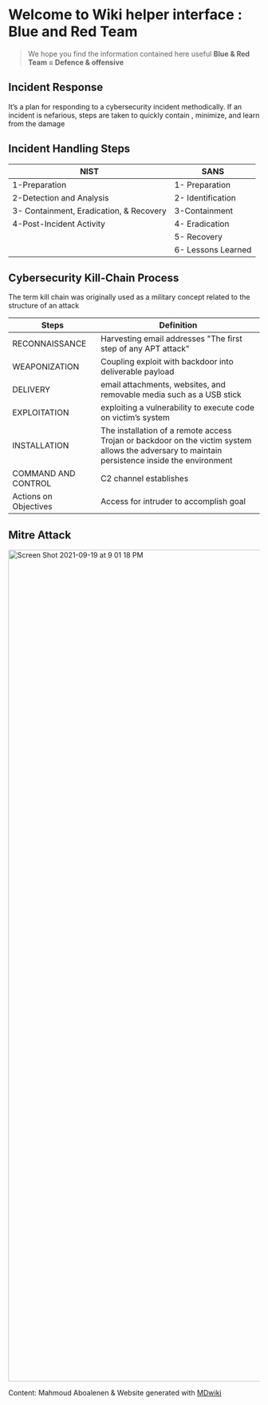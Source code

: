 Welcome to Wiki helper interface : Blue and Red Team 
===============================

> We hope you find the information contained here useful
 **Blue & Red Team = Defence & offensive**

Incident Response
------------

It’s a plan for responding to a cybersecurity incident methodically. If an incident is nefarious, steps are taken to quickly contain , minimize, and learn from the damage

Incident Handling Steps
--------

| NIST | SANS |
|--|--|
|1-Preparation | 1- Preparation |
|2-Detection and Analysis|2- Identification|
|3- Containment, Eradication, & Recovery|3-Containment|
|4-Post-Incident Activity|4- Eradication
| |5- Recovery
| |6- Lessons Learned

Cybersecurity Kill-Chain Process
--------
The term kill chain was originally used as a military concept related to the structure of an attack

| Steps |  Definition |
|--|--|
| RECONNAISSANCE | Harvesting email addresses "The first step of any APT attack" |
| WEAPONIZATION|Coupling exploit with backdoor into deliverable payload |
| DELIVERY |email attachments, websites, and removable media such as a USB stick |
| EXPLOITATION | exploiting a vulnerability to execute code on victim’s system |
| INSTALLATION | The installation of a remote access Trojan or backdoor on the victim system allows the adversary to maintain persistence inside the environment |
| COMMAND AND CONTROL | C2 channel establishes | 
| Actions on Objectives | Access for intruder to accomplish goal |

Mitre Attack
-----
<img width="1666" alt="Screen Shot 2021-09-19 at 9 01 18 PM" src="https://user-images.githubusercontent.com/49055941/133937979-7a671dbe-4535-418f-87de-2af1c9e7c6e2.png">



Content: Mahmoud Aboalenen & Website generated with <a href="http://www.mdwiki.info">MDwiki</a> 
